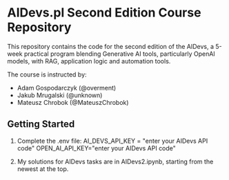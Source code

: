 # AIDevs.pl Second Edition Course Repository

This repository contains the code for the second edition of the AIDevs, a 5-week practical program blending Generative AI tools, particularly OpenAI models, with RAG, application logic and automation tools.

The course is instructed by:

- Adam Gospodarczyk (@overment)
- Jakub Mrugalski (@unknown)
- Mateusz Chrobok (@MateuszChrobok)
  
## Getting Started

1. Complete the .env file:
AI_DEVS_API_KEY = "enter your AIDevs API code"
OPEN_AI_API_KEY="enter your AIDevs API code"

2. My solutions for AIDevs tasks are in AIDevs2.ipynb, starting from the newest at the top.